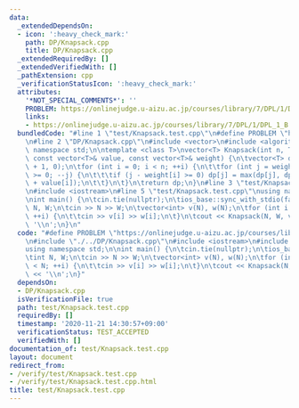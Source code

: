 ```yaml
---
data:
  _extendedDependsOn:
  - icon: ':heavy_check_mark:'
    path: DP/Knapsack.cpp
    title: DP/Knapsack.cpp
  _extendedRequiredBy: []
  _extendedVerifiedWith: []
  _pathExtension: cpp
  _verificationStatusIcon: ':heavy_check_mark:'
  attributes:
    '*NOT_SPECIAL_COMMENTS*': ''
    PROBLEM: https://onlinejudge.u-aizu.ac.jp/courses/library/7/DPL/1/DPL_1_B
    links:
    - https://onlinejudge.u-aizu.ac.jp/courses/library/7/DPL/1/DPL_1_B
  bundledCode: "#line 1 \"test/Knapsack.test.cpp\"\n#define PROBLEM \"https://onlinejudge.u-aizu.ac.jp/courses/library/7/DPL/1/DPL_1_B\"\
    \n#line 2 \"DP/Knapsack.cpp\"\n#include <vector>\n#include <algorithm>\nusing\
    \ namespace std;\n\ntemplate <class T>\nvector<T> Knapsack(int n, T weight_limit,\
    \ const vector<T>& value, const vector<T>& weight) {\n\tvector<T> dp(weight_limit\
    \ + 1, 0);\n\tfor (int i = 0; i < n; ++i) {\n\t\tfor (int j = weight_limit; j\
    \ >= 0; --j) {\n\t\t\tif (j - weight[i] >= 0) dp[j] = max(dp[j], dp[j - weight[i]]\
    \ + value[i]);\n\t\t}\n\t}\n\treturn dp;\n}\n#line 3 \"test/Knapsack.test.cpp\"\
    \n#include <iostream>\n#line 5 \"test/Knapsack.test.cpp\"\nusing namespace std;\n\
    \nint main() {\n\tcin.tie(nullptr);\n\tios_base::sync_with_stdio(false);\n\tint\
    \ N, W;\n\tcin >> N >> W;\n\tvector<int> v(N), w(N);\n\tfor (int i = 0; i < N;\
    \ ++i) {\n\t\tcin >> v[i] >> w[i];\n\t}\n\tcout << Knapsack(N, W, v, w)[W] <<\
    \ '\\n';\n}\n"
  code: "#define PROBLEM \"https://onlinejudge.u-aizu.ac.jp/courses/library/7/DPL/1/DPL_1_B\"\
    \n#include \"./../DP/Knapsack.cpp\"\n#include <iostream>\n#include <vector>\n\
    using namespace std;\n\nint main() {\n\tcin.tie(nullptr);\n\tios_base::sync_with_stdio(false);\n\
    \tint N, W;\n\tcin >> N >> W;\n\tvector<int> v(N), w(N);\n\tfor (int i = 0; i\
    \ < N; ++i) {\n\t\tcin >> v[i] >> w[i];\n\t}\n\tcout << Knapsack(N, W, v, w)[W]\
    \ << '\\n';\n}"
  dependsOn:
  - DP/Knapsack.cpp
  isVerificationFile: true
  path: test/Knapsack.test.cpp
  requiredBy: []
  timestamp: '2020-11-21 14:30:57+09:00'
  verificationStatus: TEST_ACCEPTED
  verifiedWith: []
documentation_of: test/Knapsack.test.cpp
layout: document
redirect_from:
- /verify/test/Knapsack.test.cpp
- /verify/test/Knapsack.test.cpp.html
title: test/Knapsack.test.cpp
---
```

